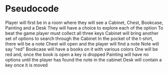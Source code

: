 # Pseudocode
Player will first be in a room where they will see a Cabinet, Chest, Bookcase, Painting and a Desk
They will have a choice to explore each of the option
To beat the game player must collect all three keys
Cabinet will bring another set of options to search through the Cabinet
    In the pocket of the t-shirt, there will be a note
Chest will open and the player will find a note
    Note will say "red"
Bookcase will have a books on it with various colors
    One will be red and, once the book is open a key is dropped
Painting will have no options until the player has found the note in the cabinet
Desk will contain a key once it is moved
